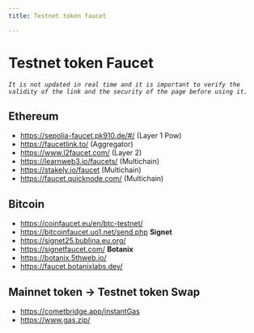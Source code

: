 ```yaml
---
title: Testnet token faucet

---
```


# Testnet token Faucet 
*`It is not updated in real time and it is important to verify the validity of the link and the security of the page before using it.`*
## Ethereum
* https://sepolia-faucet.pk910.de/#/ (Layer 1 Pow)
* https://faucetlink.to/ (Aggregator)
* https://www.l2faucet.com/ (Layer 2)
* https://learnweb3.io/faucets/ (Multichain)
* https://stakely.io/faucet (Multichain)
* https://faucet.quicknode.com/ (Multichain)
## Bitcoin
* https://coinfaucet.eu/en/btc-testnet/
* https://bitcoinfaucet.uo1.net/send.php
**Signet** 
* https://signet25.bublina.eu.org/
* https://signetfaucet.com/
**Botanix**
* https://botanix.5thweb.io/
* https://faucet.botanixlabs.dev/

## Mainnet token -> Testnet token Swap
* https://cometbridge.app/instantGas
* https://www.gas.zip/
